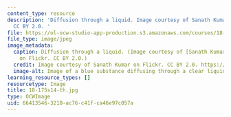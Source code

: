 ```yaml
---
content_type: resource
description: 'Diffusion through a liquid. Image courtesy of Sanath Kumar on Flickr.
  CC BY 2.0. '
file: https://ol-ocw-studio-app-production.s3.amazonaws.com/courses/18-175-theory-of-probability-spring-2014/664135463210ac76c41fca46e97c057a_18-175s14-th.jpg
file_type: image/jpeg
image_metadata:
  caption: Diffusion through a liquid. (Image courtesy of [Sanath Kumar](https://flic.kr/p/4wNVqT)
    on Flickr. CC BY 2.0.)
  credit: Image courtesy of Sanath Kumar on Flickr. CC BY 2.0. https://flic.kr/p/4wNVqT
  image-alt: Image of a blue substance diffusing through a clear liquid.
learning_resource_types: []
resourcetype: Image
title: 18-175s14-th.jpg
type: OCWImage
uid: 66413546-3210-ac76-c41f-ca46e97c057a
---
```

